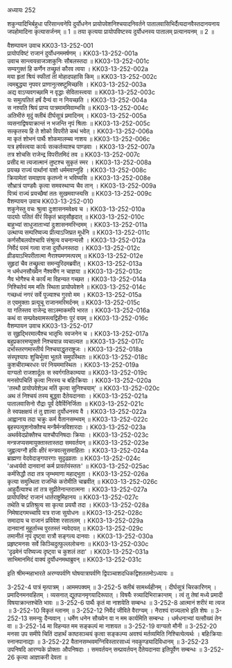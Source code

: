 अध्यायः 252

शकुन्यादिभिर्बहुधा परिसान्त्वनेपि दुर्योधनेन प्रायोपवेशनिश्चयादनिवर्तने पातालवासिभिर्दैत्यदानवैस्तदानयनाय जपहोमादिना कृत्यासर्जनम् ॥ 1 ॥ तया कृत्यया प्रायोपविष्टस्य दुर्योधनस्य पातालम् प्रत्यानयनम् ॥ 2 ॥

वैशम्पायन उवाच 	KK03-13-252-001  
प्रायोपविष्टं राजानं दुर्योधनममर्षणम् ।	KK03-13-252-001a  
उवाच सान्त्वयन्राजञ्शकुनिः सौबलस्तदा ॥	KK03-13-252-001c  
सम्यगुक्तं हि कर्णेन तच्छ्रुतं कौरव त्वया ।	KK03-13-252-002a  
मया हृतां श्रियं स्फीतां तां मोहादपहासि किम् ॥	KK03-13-252-002c  
त्वमबुद्ध्या नृपवर प्राणानुत्स्रष्टुमिच्छसि ।	KK03-13-252-003a  
अद्य वाऽप्यवगच्छामि न वृद्धाः सेवितास्त्वया ॥	KK03-13-252-003c  
यः समुत्पतितं हर्षं दैन्यं वा न नियच्छति ।	KK03-13-252-004a  
स नश्यति श्रियं प्राप्य पात्रमाममिवाम्भसि ॥	KK03-13-252-004c  
अतिभीरुं मृदुं क्लीबं दीर्घसूत्रं प्रमादिनम् ।	KK03-13-252-005a  
व्यसनाद्विषयाक्रान्तं न भजन्ति नृपं श्रिताः ॥	KK03-13-252-005c  
सत्कृतस्य हि ते शोको विपरीते कथं भवेत् ।	KK03-13-252-006a  
मा कृतं शोभनं पार्थैः शोकमालम्ब्य नाशय ॥	KK03-13-252-006c  
यत्र हर्षस्त्वया कार्यः सत्कर्तव्याश्च पाण्डवाः ।	KK03-13-252-007a  
तत्र शोचसि राजेन्द्र विपरीतमिदं तव ॥	KK03-13-252-007c  
प्रसीद मा त्यजात्मानं तुष्टश्च सुकृतं स्मर ।	KK03-13-252-008a  
प्रयच्छ राज्यं पार्थानां यशो धर्ममवाप्नुहि ।	KK03-13-252-008c  
क्रियामेतां समाज्ञाय कृतघ्नो न भविष्यसि ॥	KK03-13-252-008e  
सौभ्रात्रं पाण्डवैः कृत्वा समवस्थाप्य चैव तान् ।	KK03-13-252-009a  
पित्र्यं राज्यं प्रयच्छैषां ततः सुखमवाप्स्यसि ॥	KK03-13-252-009c  
वैशम्पायन उवाच 	KK03-13-252-010  
शकुनेस्तु वचः श्रुत्वा दुःशासनमवेक्ष्य च ।	KK03-13-252-010a  
पादयोः पतितं वीरं विकृतं भ्रातृसौहृदात् ॥	KK03-13-252-010c  
बाहुभ्यां साधुजाताभ्यां दुःशासनमरिन्दमम् ।	KK03-13-252-011a  
उत्थाप्य सम्परिष्वज्य प्रीत्याऽजिघ्रत मूर्धनि ॥	KK03-13-252-011c  
कर्णसौबलयोश्चापि संश्रुत्य वचनान्यसौ ।	KK03-13-252-012a  
निर्वेदं परमं गत्वा राजा दुर्योधनस्तदा ।	KK03-13-252-012c  
व्रीडयाऽभिपरीतात्मा नैराश्यमगमत्परम् ॥	KK03-13-252-012e  
सुहृदां चैव तच्छ्रुत्वा समन्युरिदमब्रवीत् ।	KK03-13-252-013a  
न धर्मधनसौख्येन नैश्वर्येण न चाज्ञया ॥	KK03-13-252-013c  
नैव भोगैश्च मे कार्यं मा विहन्यत गच्छत ।	KK03-13-252-014a  
निश्चितेयं मम मतिः स्थिता प्रायोपवेशने ॥	KK03-13-252-014c  
गच्छध्वं नगरं सर्वे पूज्याश्च गुरवो मम ।	KK03-13-252-015a  
त एवमुक्ताः प्रत्यूचू राजानमरिमर्दनम् ॥	KK03-13-252-015c  
या गतिस्तव राजेन्द्र साऽस्माकमपि भारत ।	KK03-13-252-016a  
कथं वा सम्प्रवेक्ष्यामस्त्वद्विहीनाः पुरं वयम् ॥	KK03-13-252-016c  
वैशम्पायन उवाच 	KK03-13-252-017  
स सुहृद्भिरमात्यैश्च भातृभिः स्वजनेन च ।	KK03-13-252-017a  
बहुप्रकारमप्युक्तो निश्चयान्न व्यचाल्यत ॥	KK03-13-252-017c  
दर्भास्तरणमास्तीर्य निश्चयाद्धृतराष्ट्रजः ।	KK03-13-252-018a  
संस्पृश्यापः शुचिर्भूत्वा भूतले समुपस्थितः ॥	KK03-13-252-018c  
कुशचीराम्बरधरः परं नियममास्थितः ।	KK03-13-252-019a  
वाग्यतो राजशार्दूलः स स्वर्गगतिकाम्यया ॥	KK03-13-252-019c  
मनसोपचितिं कृत्वा निरस्य च बहिःक्रियाः ।	KK03-13-252-020a  
\'तस्थौ प्रायोपवेशेऽथ मतिं कृत्वा सुनिश्चयाम्\' ॥	KK03-13-252-020c  
अथ तं निश्चयं तस्य बुद्ध्वा दैतेयदानवाः ।	KK03-13-252-021a  
पातालवासिनो रौद्राः पूर्वं देवैर्विनिर्जिताः ॥	KK03-13-252-021c  
ते स्वपक्षक्षयं तं तु ज्ञात्वा दुर्योधनस्य वै ।	KK03-13-252-022a  
आह्वानाय तदा चक्रुः कर्म वैतानसम्भवम् ॥	KK03-13-252-022c  
बृहस्पत्युशनोक्तैश्च मन्त्रैर्मन्त्रविशारदाः ।	KK03-13-252-023a  
अथर्ववेदप्रोक्तैश्च याश्चौपनिषदाः क्रियाः ।	KK03-13-252-023c  
मन्त्रजप्यसमायुक्तास्तास्तदा समवर्तयन् ॥	KK03-13-252-023e  
जुह्वत्यग्नौ हविः क्षीरं मन्त्रवत्सुसमाहिताः ।	KK03-13-252-024a  
ब्राह्मणा वेदवेदाङ्गपारगाः सुदृढव्रताः ॥	KK03-13-252-024c  
\'अध्वर्यवो दानवानां कर्म प्रावर्तयंस्ततः\' ॥	KK03-13-252-025ac  
कर्मसिद्धौ तदा तत्र जृम्भमाणा महाद्भुता ।	KK03-13-252-026a  
कृत्या समुत्थिता राजन्किं करोमीति चाब्रवीत् ॥	KK03-13-252-026c  
आहुर्दैत्याश्च तां तत्र सुप्रीतेनान्तरात्मना ।	KK03-13-252-027a  
प्रायोपविष्टं राजानं धार्तराष्ट्रमिहानय ॥	KK03-13-252-027c  
तथेति च प्रतिश्रुत्य सा कृत्या प्रययौ तदा ।	KK03-13-252-028a  
निमेषादगमच्चापि यत्र राजा सुयोधनः ॥	KK03-13-252-028c  
समादाय च राजानं प्रविवेश रसातलम् ।	KK03-13-252-029a  
दानवानां मुहूर्ताच्च पुरतस्तं न्यवेदयत् ॥	KK03-13-252-029c  
तमानीतं नृपं दृष्ट्वा रात्रौ सङ्गत्य दानवाः ।	KK03-13-252-030a  
प्रहृष्टमनसः सर्वे किञ्चिदुत्फुल्ललोचनाः ॥	KK03-13-252-030c  
\'दृढमेनं परिष्यज्य दृष्ट्वा च कुशलं तदा\' ।	KK03-13-252-031a  
साभिमानमिदं वाक्यं दुर्योधनमथाब्रुवन् ॥	KK03-13-252-031c  

इति श्रीमन्महाभारते अरण्यपर्वणि घोषयात्रापर्वणि द्विपञ्चाशदधिकद्विशततमोऽध्यायः ॥

3-252-4 पात्रं मृत्पात्रम् । आममपक्वम् ॥ 3-252-5 क्लीबं सामर्थ्यहीनम् । दीर्घसूत्रं चिरकारिणम् । प्रमादिनमनवहितम् । व्यसनात् द्यूतपानमृगयादिरूपात् । विषयैः स्त्र्यादिभिराक्रान्तम् । त्वं तु तेषां मध्ये प्रमादी विषयाक्रान्तश्चेति भावः ॥ 3-252-6 पार्थैः कृतं मा नाशयेति सम्बन्धः ॥ 3-252-8 आत्मानं शरीरं मा त्यज ॥ 3-252-10 विकृतं म्लानम् ॥ 3-252-12 निर्वेदं जीविते वैराग्यम् । नैराश्यं राज्यलाभे इति शेषः ॥ 3-252-13 समन्युः दैन्यवान् । धर्मेण धनेन सौख्येन वा न मम कार्यमिति सम्बन्धः । धर्मधनाभ्यां यत्सौख्यं तेन वा ॥ 3-252-14 मा विहन्यत मम सङ्कल्पं मा नाशयत ॥ 3-252-19 वाग्यतो मौनी ॥ 3-252-20 मनसा उप समीपे चितिं दाहार्थं काष्ठसञ्चयं कृत्वा सङ्कल्प्य अवश्यं मर्तव्यमिति निश्चित्येत्यर्थः । बहिःक्रियाः स्नानपानाद्याः ॥ 3-252-22 वैतानसम्भवमग्निविस्तारसाध्यं नवकुण्ड्यादिविधानम् ॥ 3-252-23 उपनिषदि आरण्यके प्रोक्ताः औपनिषदाः । समवर्तयन् सम्प्रावर्तयन् दैतेयदानवा इतिपूर्वेण सम्बन्धः ॥ 3-252-26 कृत्या आज्ञाकरी देवता ॥
